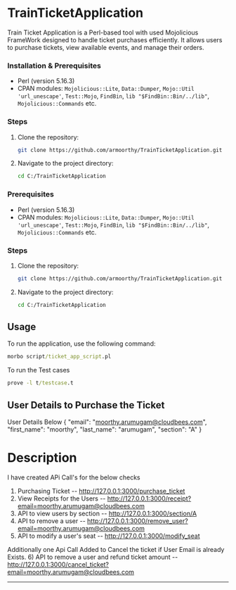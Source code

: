 # TrainTicketApplication
Train Ticket Application is a Perl-based tool with used Mojolicious FrameWork designed to handle ticket purchases efficiently. It allows users to purchase tickets, view available events, and manage their orders.

### Installation & Prerequisites
- Perl (version 5.16.3)
- CPAN modules: `Mojolicious::Lite`, `Data::Dumper`, `Mojo::Util 'url_unescape'`, `Test::Mojo`,  `FindBin`, `lib "$FindBin::Bin/../lib"`, `Mojolicious::Commands` etc.

### Steps
1. Clone the repository:
    ```sh
    git clone https://github.com/armoorthy/TrainTicketApplication.git
    ```
2. Navigate to the project directory:
    ```sh
    cd C:/TrainTicketApplication
    ```

### Prerequisites
- Perl (version 5.16.3)
- CPAN modules: `Mojolicious::Lite`, `Data::Dumper`, `Mojo::Util 'url_unescape'`, `Test::Mojo`,  `FindBin`, `lib "$FindBin::Bin/../lib"`, `Mojolicious::Commands` etc.

### Steps
1. Clone the repository:
    ```sh
    git clone https://github.com/armoorthy/TrainTicketApplication.git
    ```
2. Navigate to the project directory:
    ```sh
    cd C:/TrainTicketApplication
    ```
	
## Usage
To run the application, use the following command:
```cmd
morbo script/ticket_app_script.pl	
```
To run the Test cases
``` cmd
prove -l t/testcase.t
```

## User Details to Purchase the Ticket

User Details Below
{
    "email": "moorthy.arumugam@cloudbees.com",
    "first_name": "moorthy",
    "last_name": "arumugam",
    "section": "A"
}

# Description
I have created APi Call's for the below checks

1) Purchasing Ticket             --  http://127.0.0.1:3000/purchase_ticket
2) View Receipts for the Users   --  http://127.0.0.1:3000/receipt?email=moorthy.arumugam@cloudbees.com
3) API to view users by section  --  http://127.0.0.1:3000/section/A
4) API to remove a user          --  http://127.0.0.1:3000/remove_user?email=moorthy.arumugam@cloudbees.com  
5) API to modify a user's seat   --  http://127.0.0.1:3000/modify_seat

Additionally one Api Call Added to Cancel the ticket if User Email is already Exists.
6) API to remove a user and refund ticket amount  -- http://127.0.0.1:3000/cancel_ticket?email=moorthy.arumugam@cloudbees.com

-------------------------------------------------------

